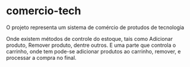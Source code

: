 # comercio-tech
O projeto representa um sistema de comércio de protudos de tecnologia

Onde existem métodos de controle do estoque, tais como Adicionar produto, Remover produto, dentre outros.
E uma parte que controla o carrinho, onde tem pode-se adicionar produtos ao carrinho, remover, e processar a compra no final.
